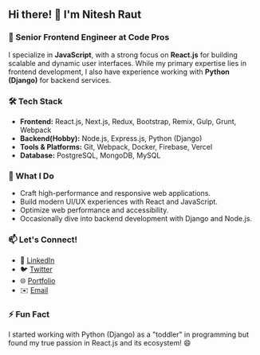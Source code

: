 ## Hi there! 👋 I'm Nitesh Raut

### 🚀 Senior Frontend Engineer at Code Pros

I specialize in **JavaScript**, with a strong focus on **React.js** for building scalable and dynamic user interfaces. While my primary expertise lies in frontend development, I also have experience working with **Python (Django)** for backend services.

### 🛠 Tech Stack
- **Frontend:** React.js, Next.js, Redux, Bootstrap, Remix, Gulp, Grunt, Webpack
- **Backend(Hobby):** Node.js, Express.js, Python (Django)
- **Tools & Platforms:** Git, Webpack, Docker, Firebase, Vercel
- **Database:** PostgreSQL, MongoDB, MySQL

### 📌 What I Do
- Craft high-performance and responsive web applications.
- Build modern UI/UX experiences with React and JavaScript.
- Optimize web performance and accessibility.
- Occasionally dive into backend development with Django and Node.js.

### 📫 Let's Connect!
- 💼 [LinkedIn](https://www.linkedin.com/in/yourprofile)
- 🐦 [Twitter](https://twitter.com/yourhandle)
- 🌐 [Portfolio](https://yourportfolio.com)
- ✉️ [Email](mailto:your.email@example.com)

### ⚡ Fun Fact
I started working with Python (Django) as a "toddler" in programming but found my true passion in React.js and its ecosystem! 😄

